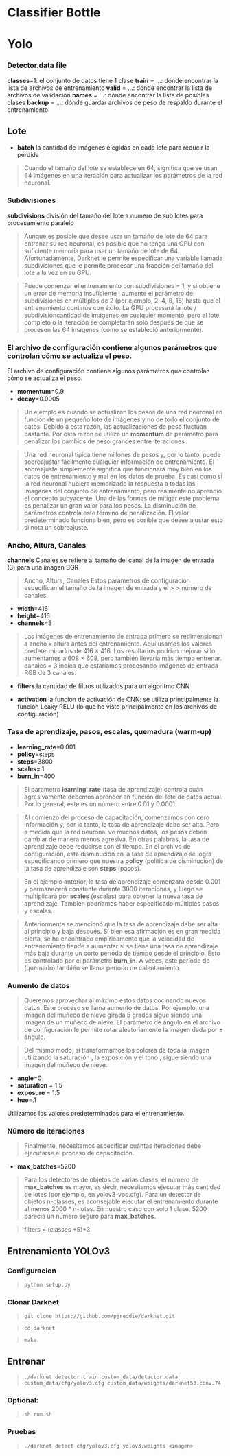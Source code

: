 # Classifier Bottle

# Yolo

### Detector.data file

**classes**=1: el conjunto de datos tiene 1 clase
**train** = ...: dónde encontrar la lista de archivos de entrenamiento
**valid** = ...: dónde encontrar la lista de archivos de validación
**names** = ...: dónde encontrar la lista de posibles clases
**backup** = ...: dónde guardar archivos de peso de respaldo durante el entrenamiento
## Lote
* **batch** la cantidad de imágenes elegidas en cada lote para reducir la pérdida

> Cuando el tamaño del lote se establece en 64, significa que se usan 64 imágenes en una iteración para actualizar los parámetros de la red neuronal.

### Subdivisiones

 **subdivisions** división del tamaño del lote a numero de sub lotes para procesamiento paralelo

> Aunque es posible que desee usar un tamaño de lote de 64 para entrenar su red neuronal, es posible que no tenga una GPU con suficiente memoria para usar un tamaño de lote de 64. Afortunadamente, Darknet le permite especificar una variable llamada subdivisiones que le permite procesar una fracción del tamaño del lote a la vez en su GPU.

> Puede comenzar el entrenamiento con subdivisiones = 1, y si obtiene un error de memoria insuficiente , aumente el parámetro de subdivisiones en múltiplos de 2 (por ejemplo, 2, 4, 8, 16) hasta que el entrenamiento continúe con éxito. La GPU procesará la lote / subdivisióncantidad de imágenes en cualquier momento, pero el lote completo o la iteración se completarán solo después de que se procesen las 64 imágenes (como se estableció anteriormente).

### El archivo de configuración contiene algunos parámetros que controlan cómo se actualiza el peso.
El archivo de configuración contiene algunos parámetros que controlan cómo se actualiza el peso.

* **momentum**=0.9
* **decay**=0.0005
 
>  Un ejemplo es cuando se actualizan los pesos de una red neuronal en función de un pequeño lote de imágenes y no de todo el conjunto de datos. Debido a esta razón, las actualizaciones de peso fluctúan bastante. Por esta razon se utiliza un **momentum** de parámetro para penalizar los cambios de peso grandes entre iteraciones. 
  
>  Una red neuronal típica tiene millones de pesos y, por lo tanto, puede sobreajustar fácilmente cualquier información de entrenamiento. El sobreajuste simplemente significa que funcionará muy bien en los datos de entrenamiento y mal en los datos de prueba. Es casi como si la red neuronal hubiera memorizado la respuesta a todas las imágenes del conjunto de entrenamiento, pero realmente no aprendió el concepto subyacente. Una de las formas de mitigar este problema es penalizar un gran valor para los pesos. La disminución de parámetros controla este término de penalización. El valor predeterminado funciona bien, pero es posible que desee ajustar esto si nota un sobreajuste.

### Ancho, Altura, Canales
 **channels** Canales se refiere al tamaño del canal de la imagen de entrada (3) para una imagen BGR

> Ancho, Altura, Canales
> Estos parámetros de configuración especifican el tamaño de la imagen de entrada y el > > número de canales.

* **width**=416
* **height**=416
* **channels**=3
> Las imágenes de entrenamiento de entrada primero se redimensionan a ancho  x  altura  antes del entrenamiento. Aquí usamos los valores predeterminados de 416 × 416. Los resultados podrían mejorar si lo aumentamos a 608 × 608, pero también llevaría más tiempo entrenar. canales = 3 indica que estaríamos procesando imágenes de entrada RGB de 3 canales.

* **filters** la cantidad de filtros utilizados para un algoritmo CNN

* **activation** la función de activación de CNN: se utiliza principalmente la función Leaky RELU (lo que he visto principalmente en los archivos de configuración)


### Tasa de aprendizaje, pasos, escalas, quemadura (warm-up)
* **learning_rate**=0.001
* **policy**=steps
* **steps**=3800
* **scales**=.1
* **burn_in**=400

> El parametro **learning_rate** (tasa de aprendizaje) controla cuán agresivamente debemos aprender en función del lote de datos actual. Por lo general, este es un número entre 0.01 y 0.0001.

> Al comienzo del proceso de capacitación, comenzamos con cero información y, por lo tanto, la tasa de aprendizaje debe ser alta. Pero a medida que la red neuronal ve muchos datos, los pesos deben cambiar de manera menos agresiva. En otras palabras, la tasa de aprendizaje debe reducirse con el tiempo. En el archivo de configuración, esta disminución en la tasa de aprendizaje se logra especificando primero que nuestra **policy** (política de disminución) de la tasa de aprendizaje son **steps** (pasos). 

> En el ejemplo anterior, la tasa de aprendizaje comenzará desde 0.001 y permanecerá constante durante 3800 iteraciones, y luego se multiplicará por **scales** (escalas) para obtener la nueva tasa de aprendizaje. También podríamos haber especificado múltiples pasos y escalas.

> Anteriormente se mencionó que la tasa de aprendizaje debe ser alta al principio y baja después. Si bien esa afirmación es en gran medida cierta, se ha encontrado empíricamente que la velocidad de entrenamiento tiende a aumentar si se tiene una tasa de aprendizaje más baja durante un corto período de tiempo desde el principio. Esto es controlado por el parámetro **burn_in**. A veces, este período de (quemado) también se llama período de calentamiento. 


### Aumento de datos
> Queremos aprovechar al máximo estos datos cocinando nuevos datos. Este proceso se llama aumento de datos. Por ejemplo, una imagen del muñeco de nieve girada 5 grados sigue siendo una imagen de un muñeco de nieve. El parámetro de ángulo en el archivo de configuración le permite rotar aleatoriamente la imagen dada por ± ángulo.

> Del mismo modo, si transformamos los colores de toda la imagen utilizando la saturación , la exposición y el tono , sigue siendo una imagen del muñeco de nieve.

* **angle**=0
* **saturation** = 1.5
* **exposure** = 1.5
* **hue**=.1

Utilizamos los valores predeterminados para el entrenamiento.


### Número de iteraciones

> Finalmente, necesitamos especificar cuántas iteraciones debe ejecutarse el proceso de capacitación.

* **max_batches**=5200

> Para los detectores de objetos de varias clases, el número de **max_batches** es mayor, es decir, necesitamos ejecutar más cantidad de lotes (por ejemplo, en yolov3-voc.cfg). Para un detector de objetos n-classes, es aconsejable ejecutar el entrenamiento durante al menos 2000 * n-lotes. En nuestro caso con solo 1 clase, 5200 parecía un número seguro para **max_batches**.

> filters = (classes +5)*3

## Entrenamiento YOLOv3
### Configuracion
> `python setup.py`

### Clonar Darknet
> `git clone https://github.com/pjreddie/darknet.git`

> `cd darknet`

> `make`
 
 

## Entrenar
> `./darknet detector train custom_data/detector.data custom_data/cfg/yolov3.cfg custom_data/weights/darknet53.conv.74`

### Optional:

> `sh run.sh`

 ### Pruebas 
 
> `./darknet detect cfg/yolov3.cfg yolov3.weights <imagen>`
